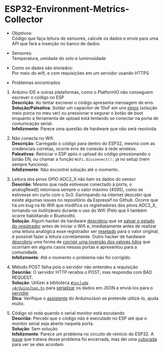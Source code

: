 # ESP32-Environment-Metrics-Collector

* Objetivos:<br/>
Código que faça leitura de sensores, calcule os dados e envie para uma API que fará a inserção no banco de dados.

* Sensores:<br/>
Temperatura, umidade do solo e luminosidade

* Como os dados são enviados:<br/>
Por meio do wifi, e com requisições em um servidor usando HTTPS

* Problemas encontrados
1. Arduino IDE e outras plataformas, como o PlatformIO não conseguem escrever o código no ESP<br/>
**Descrição**: Ao tentar escrever o código apresenta mensagem de erro.<br/>
**Solução/Paleativa**: Soldar um capacitor de 10uF em uns [pinos](https://i0.wp.com/randomnerdtutorials.com/wp-content/uploads/2019/02/fix-timed-out-waiting-for-packet-header-capacitor_f.jpg?w=750&ssl=1) (solução meio porca no meu ver) ou pressionar e segurar o botão de boot enquanto a ferramenta de upload está tentando se conectar na porta de comunicação serial.<br/>
**Infelizmente**: Parece uma questão de hardware que não será resolvida.

2. Não conecta no Wifi<br/>
**Descrição**: Carregado o código para dentro do ESP32, mesmo com as credenciais corretas, ocorre erro de conexão à rede wireless.<br/>
**Paleativas**: Reiniciar o ESP após o upload do código pressionando o botão EN, ou chamar a função <code>WiFi.disconnect();</code> já no setup (nem sempre funciona).<br/>
**Infelizmente**: Não encontrei solução até o momento.

3. Leitura dos pinos GPIO ADC2_X não liam os dados do sensor<br/>
**Descrião**: Mesmo que nada estivesse conectado à porta, o analogRead() retornava sempre o valor máximo (4095), como se estivesse em curto com o 3v3. Garimpando na internet descobri que existe algumas issues no repositório da Espressif no Github. Ocorre que há um bug na lib Wifi que modifica os registradores dos pinos ADC2_X, tornando-os itutilizáveis durante o uso do Wifi (Pelo que li também ocorre habilitando o Bluetooth).<br/>
**Solução**: Algum hacker de hardware [descobriu](https://github.com/espressif/arduino-esp32/issues/102#issuecomment-559566728) que se [salvar o estado do registrador](https://github.com/charcoast/ESP32-Environment-Metrics-Collector/blob/master/src/main.cpp#L75) antes de iniciar o Wifi e, imediatamente antes de realizar uma leitura analógica esse registrador ser [resetado](https://github.com/charcoast/ESP32-Environment-Metrics-Collector/blob/master/src/main.cpp#L123) para o valor original, é possível fazer a leitura corretamente. Outro hacker de hardware [descobriu](https://github.com/espressif/arduino-esp32/issues/102#issuecomment-593650746) uma forma de [corrigir uma inversão dos valores lidos](https://github.com/charcoast/ESP32-Environment-Metrics-Collector/blob/master/src/main.cpp#L124) que ocorriam em alguns casos nessas portas e apresentou para a comunidade.<br/>
**Infelizmente**: Até o momento o problema não foi corrigido.

4. Método POST falha pois o servidor não entendeu a requisição<br/>
**Descrião**: O servidor HTTP recebia o POST, mas respondia com BAD REQUEST.<br/>
**Solução**: Utilizei a biblioteca [<code>#include <ArduinoJson.h></code>](https://arduinojson.org/) para [serializar](https://github.com/charcoast/ESP32-Environment-Metrics-Collector/blob/master/src/main.cpp#L174) os dados em JSON e enviá-los para o [servidor](https://github.com/charcoast/storage-sensor-data)<br/>
**Dica**: Verifique o [assistente](https://arduinojson.org/v6/assistant/) do ArduinoJson se pretende utilizá-lo, ajuda muito.
 
5. Código só roda quando o serial monitor está escutando<br/>
**Descrião**: Percebi que o código não é executado no ESP até que o monitor serial seja aberto naquela porta.<br/>
**Solução**: Sem solução<br/>
**Infelizmente**: Parece um problema no circuito de reinício do ESP32. A [issue](https://github.com/espressif/esp-idf/issues/59) que tratava desse problema foi encerrada, mas dei uma [cutucada](https://github.com/espressif/esp-idf/issues/59#issuecomment-646764326) para ver se eles acordam.
